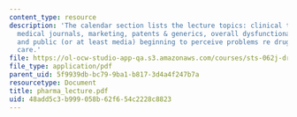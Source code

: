 ```yaml
---
content_type: resource
description: 'The calendar section lists the lecture topics: clinical trials, FDA,
  medical journals, marketing, patents & generics, overall dysfunctional situation
  and public (or at least media) beginning to perceive problems re drugs & health
  care.'
file: https://ol-ocw-studio-app-qa.s3.amazonaws.com/courses/sts-062j-drugs-politics-and-culture-spring-2006/48add5c3b999058b62f654c2228c8823_pharma_lecture.pdf
file_type: application/pdf
parent_uid: 5f9939db-bc79-9ba1-b817-3d4a4f247b7a
resourcetype: Document
title: pharma_lecture.pdf
uid: 48add5c3-b999-058b-62f6-54c2228c8823
---
```

